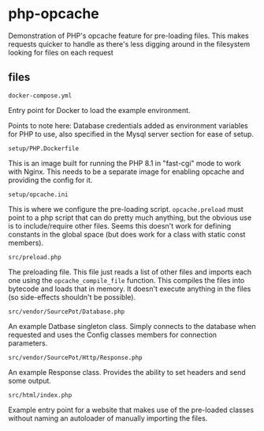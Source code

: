 # php-opcache
Demonstration of PHP's opcache feature for pre-loading files. This makes requests quicker to handle as there's less digging around in the filesystem looking for files on each request

## files

`docker-compose.yml`

Entry point for Docker to load the example environment.

Points to note here: Database credentials added as environment variables for PHP to use, also specified in the Mysql server section for ease of setup.


`setup/PHP.Dockerfile`

This is an image built for running the PHP 8.1 in "fast-cgi" mode to work with Nginx.
This needs to be a separate image for enabling opcache and providing the config for it.


`setup/opcache.ini`

This is where we configure the pre-loading script.  `opcache.preload` must point to a php script that can do pretty much anything, but the obvious use is to include/require other files.  Seems this doesn't work for defining constants in the global space (but does work for a class with static const members).


`src/preload.php`

The preloading file.  This file just reads a list of other files and imports each one using the `opcache_compile_file` function.  This compiles the files into bytecode and loads that in memory.  It doesn't execute anything in the files (so side-effects shouldn't be possible).


`src/vendor/SourcePot/Database.php`

An example Datbase singleton class.  Simply connects to the database when requested and uses the Config classes members for connection parameters.


`src/vendor/SourcePot/Http/Response.php`

An example Response class.  Provides the ability to set headers and send some output.


`src/html/index.php`

Example entry point for a website that makes use of the pre-loaded classes without naming an autoloader of manually importing the files.
